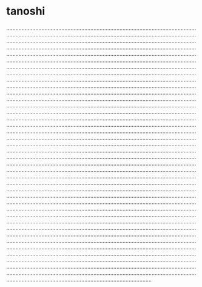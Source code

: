 # tanoshi

...................................................................................................................................................................................................................................................................................................................................................................................................................................................................................................................................................................................................................................................................................................................................................................................................................................................................................................................................................................................................................................................................................................................................................................................................................................................................................................................................................................................................................................................................................................................................................................................................................................................................................................................................................................................................................................................................................................................................................................................................................................................................................................................................................................................................................................................................................................................................................................................................................................................................................................................................................................................................................................................................................................................................................................................................................................................................................................................................................................................................................................................................................................................................................................................................................................................................................................................................................................................................................................................................................................................................................................................................................................................................................................................................................................................................................................................................................................................................................................................................................................................................................................................................................................................................................................................................................................................................................................................................................................................................................................................................................................................................................................................................................................................................................................................................................................................................................................................................................................................................................................................................................................................................